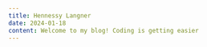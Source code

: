 ```yaml
---
title: Hennessy Langner
date: 2024-01-18
content: Welcome to my blog! Coding is getting easier
---
```

